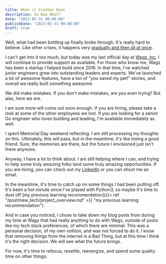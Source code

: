 ```yaml
---
title: When it Crashes Down
description: So Now What?
date: "2023-05-31 00:00:00"
publishDate: "2023-05-31 00:00:00"
draft: true
---
```


Well, what had been bottling up finally broke through. It's really hard to believe. Like other crises, it happens very [gradually and then all at once](https://en.wikipedia.org/wiki/The_Sun_Also_Rises).

I can't get into it too much, but today was my last official day at [Wagz, Inc](https://wagz.com). I will continue to provide support as available. For those who know me, Wagz has been a startup I helped build since 2016. In that time, I've watched junior engineers grow into outstanding leaders and experts. We've launched a lot of awesome features, have a ton of "you saved my pet!" stories, and overall we really built something awesome.

We did make mistakes. If you don't make mistakes, are you even trying? But alas, here we are.

I am sure more will come out soon enough. If you are hiring, please take a look at some of the other employees we lost. If you are looking for a senior Go engineer who loves building and leading, I'm available immediately as well.

I spent Memorial Day weekend reflecting. I am still processing my thoughts on this. Ultimately, this will pass, but in the meantime, it's like losing a good friend. Sure, the memories are there, but the future I envisioned just isn't there anymore.

Anyway, I have a lot to think about. I am still helping where I can, and trying to help some truly amazing folks land some truly amazing opportunities. If you are hiring, you can check out my [LinkedIn](https://linkedin.com/in/kevinheaton) or you can shoot me an email.

In the meantime, it's time to catch up on some things I had been putting off. It's been a hot minute since I've played with Python3, so maybe it's time to dust off [my previous learning recommendation]({{< ref "/post/new_tech/project_overview.md" >}} "my previous learning recommendation").

And in case you noticed, I chose to take down my blog posts from during my time at Wagz that had really anything to do with Wagz, outside of posts like my tech stack preferences, of which there are minimal. This was a personal decision, of my own volition, and was not forced to do it. I know that removing things from the internet is a Bad Thing, but at this time I think it's the right decision. We will see what the future brings.

For now, it's time to refocus, resettle, reenergize, and spend some quality time on other things.
